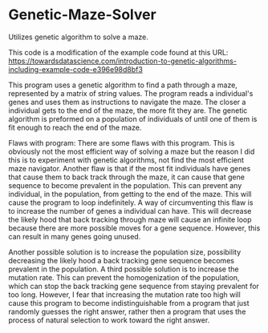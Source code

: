 # Genetic-Maze-Solver
Utilizes genetic algorithm to solve a maze.

This code is a modification of the example code found at this
URL: https://towardsdatascience.com/introduction-to-genetic-algorithms-including-example-code-e396e98d8bf3

This program uses a genetic algorithm to find a path through a maze, represented by
a matrix of string values. The program reads a individual's genes and uses them as
instructions to navigate the maze. The closer a individual gets to the end of the maze,
the more fit they are. The genetic algorithm is preformed on a population of individuals of until
one of them is fit enough to reach the end of the maze.

Flaws with program:
    There are some flaws with this program. This is obviously not the most efficient way of
solving a maze but the reason I did this is to experiment with genetic algorithms, not
find the most efficient maze navigator. Another flaw is that if the most fit individuals
have genes that cause them to back track through the maze, it can cause that gene sequence
to become prevalent in the population. This can prevent any individual, in the population,
from getting to the end of the maze. This will cause the program to loop indefinitely. A
way of circumventing this flaw is to increase the number of genes a individual can have. This
will decrease the likely hood that back tracking through maze will cause an infinite loop because
there are more possible moves for a gene sequence. However, this can result in many genes going unused.

Another possible solution is to increase the population size, possibility decreasing the likely hood
a back tracking gene sequence becomes prevalent in the population. A third possible solution is to
increase the mutation rate. This can prevent the homogenization of the population, which can stop
the back tracking gene sequence from staying prevalent for too long. However, I fear that increasing the
mutation rate too high will cause this program to become indistinguishable from a program that just randomly
guesses the right answer, rather then a program that uses the process of natural selection to work toward the
right answer.
